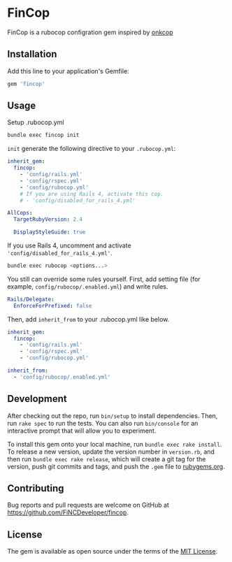 # FinCop
FinCop is a rubocop configration gem inspired by [onkcop](https://github.com/onk/onkcop)

## Installation

Add this line to your application's Gemfile:

```ruby
gem 'fincop'
```

## Usage

Setup .rubocop.yml

```sh
bundle exec fincop init
```

`init` generate the following directive to your `.rubocop.yml`:

```yaml
inherit_gem:
  fincop:
    - 'config/rails.yml'
    - 'config/rspec.yml'
    - 'config/rubocop.yml'
    # If you are using Rails 4, activate this cop.
    # - 'config/disabled_for_rails_4.yml'

AllCops:
  TargetRubyVersion: 2.4

  DisplayStyleGuide: true
```

If you use Rails 4, uncomment and activate `'config/disabled_for_rails_4.yml'`.

```sh
bundle exec rubocop <options...>
```

You still can override some rules yourself. First, add setting file (for example, `config/rubocop/.enabled.yml`) and write rules.

```yaml
Rails/Delegate:
  EnforceForPrefixed: false
```

Then, add `inherit_from` to your .rubocop.yml like below.

```yaml
inherit_gem:
  fincop:
    - 'config/rails.yml'
    - 'config/rspec.yml'
    - 'config/rubocop.yml'

inherit_from:
  - 'config/rubocop/.enabled.yml'
```

## Development

After checking out the repo, run `bin/setup` to install dependencies. Then, run `rake spec` to run the tests. You can also run `bin/console` for an interactive prompt that will allow you to experiment.

To install this gem onto your local machine, run `bundle exec rake install`. To release a new version, update the version number in `version.rb`, and then run `bundle exec rake release`, which will create a git tag for the version, push git commits and tags, and push the `.gem` file to [rubygems.org](https://rubygems.org).

## Contributing

Bug reports and pull requests are welcome on GitHub at https://github.com/FiNCDeveloper/fincop.


## License

The gem is available as open source under the terms of the [MIT License](http://opensource.org/licenses/MIT).

